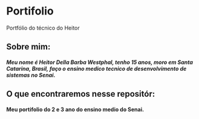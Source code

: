 # Portifolio
Portfólio do técnico do Heitor
## Sobre mim:
##### Meu nome é Heitor Della Barba Westphal, tenho 15 anos, moro em Santa Catarina, Brasil, faço o ensino medico tecnico de desenvolvimento de sistemas no Senai.
##  O que encontraremos nesse repositór:
#### Meu portifolio do 2 e 3 ano do ensino medio do Senai.
